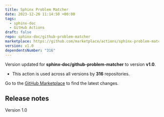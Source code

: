 ```yaml
---
title: Sphinx Problem Matcher
date: 2023-12-26 11:14:50 +00:00
tags:
  - sphinx-doc
  - GitHub Actions
draft: false
repo: sphinx-doc/github-problem-matcher
marketplace: https://github.com/marketplace/actions/sphinx-problem-matcher
version: v1.0
dependentsNumber: "316"
---
```



Version updated for **sphinx-doc/github-problem-matcher** to version **v1.0**.
- This action is used across all versions by **316** repositories.

Go to the [GitHub Marketplace](https://github.com/marketplace/actions/sphinx-problem-matcher) to find the latest changes.

## Release notes

Version 1.0
